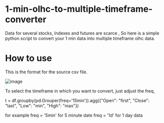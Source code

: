 # 1-min-olhc-to-multiple-timeframe-converter
Data for several stocks, Indexes and futures are scarce , So here is a simple python script to convert your 1 min data into multiple timeframe olhc data.

# How to use
This is the format for the source csv file.

![image](https://user-images.githubusercontent.com/84351843/186872211-e6cbe54b-e176-4814-9a82-b03e8c974915.png)



To select the timeframe in which you want to convert, just adjust the freq,

t = df.groupby(pd.Grouper(freq='15min')).agg({"Open": "first", 
                                             "Close": "last", 
                                             "Low": "min", 
                                             "High": "max"})
                                             
for example freq = '5min' for 5 minute date
            freq = '1d' for 1 day data
                                             
